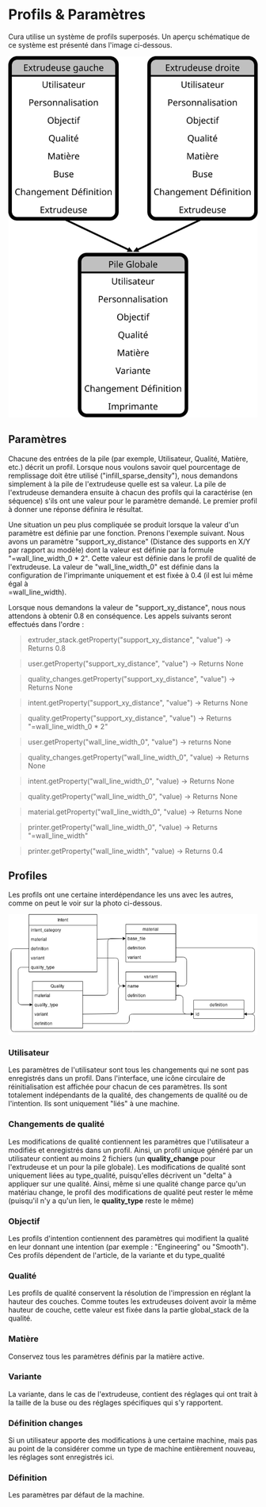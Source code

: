 # Profils & Paramètres


Cura utilise un système de profils superposés. Un aperçu schématique de ce système est présenté dans l'image ci-dessous.

![Machine instance](machine_instance.svg)

## Paramètres


Chacune des entrées de la pile (par exemple, Utilisateur, Qualité, Matière, etc.) décrit un profil. Lorsque nous voulons savoir quel pourcentage de remplissage doit être utilisé ("infill_sparse_density"), nous demandons simplement à la pile de l'extrudeuse quelle est sa valeur. La pile de l'extrudeuse demandera ensuite à chacun des profils qui la caractérise (en séquence) s'ils ont une valeur pour le paramètre demandé. Le premier profil à donner une réponse définira le résultat.

Une situation un peu plus compliquée se produit lorsque la valeur d'un paramètre est définie par une fonction. Prenons l'exemple suivant. Nous avons un paramètre "support_xy_distance" (Distance des supports en X/Y par rapport au modèle)  dont la valeur est définie par la formule "=wall_line_width_0 * 2". Cette valeur est définie dans le profil de qualité de l'extrudeuse. La valeur de "wall_line_width_0" est définie dans la configuration de l'imprimante uniquement et est fixée à 0.4 (il est lui même égal à 	
=wall_line_width).

Lorsque nous demandons la valeur de "support_xy_distance", nous nous attendons à obtenir 0.8 en conséquence. Les appels suivants seront effectués dans l'ordre :

>extruder_stack.getProperty("support_xy_distance", "value") -> Returns 0.8

>user.getProperty("support_xy_distance", "value") -> Returns None

>quality_changes.getProperty("support_xy_distance", "value") -> Returns None

>intent.getProperty("support_xy_distance", "value") -> Returns None

>quality.getProperty("support_xy_distance", "value") -> Returns "=wall_line_width_0 * 2"

>user.getProperty("wall_line_width_0", "value") -> returns None

>quality_changes.getProperty("wall_line_width_0", "value) -> Returns None

>intent.getProperty("wall_line_width_0", "value) -> Returns None

>quality.getProperty("wall_line_width_0", "value) -> Returns None

>material.getProperty("wall_line_width_0", "value) -> Returns None

>printer.getProperty("wall_line_width_0", "value) -> Returns "=wall_line_width"

>printer.getProperty("wall_line_width", "value) -> Returns 0.4


## Profiles

Les profils ont une certaine interdépendance les uns avec les autres, comme on peut le voir sur la photo ci-dessous. 

![Profile Structure](Profile-Structure.png)

### Utilisateur

Les paramètres de l'utilisateur sont tous les changements qui ne sont pas enregistrés dans un profil. Dans l'interface, une icône circulaire de réinitialisation est affichée pour chacun de ces paramètres. Ils sont totalement indépendants de la qualité, des changements de qualité ou de l'intention. Ils sont uniquement "liés" à une machine.

### Changements de qualité

Les modifications de qualité contiennent les paramètres que l'utilisateur a modifiés et enregistrés dans un profil. Ainsi, un profil unique généré par un utilisateur contient au moins 2 fichiers (un **quality_change** pour l'extrudeuse et un pour la pile globale). Les modifications de qualité sont uniquement liées au type_qualité, puisqu'elles décrivent un "delta" à appliquer sur une qualité. Ainsi, même si une qualité change parce qu'un matériau change, le profil des modifications de qualité peut rester le même (puisqu'il n'y a qu'un lien, le **quality_type** reste le même)

### Objectif

Les profils d'intention contiennent des paramètres qui modifient la qualité en leur donnant une intention (par exemple : "Engineering" ou "Smooth"). Ces profils dépendent de l'article, de la variante et du type_qualité

### Qualité

Les profils de qualité conservent la résolution de l'impression en réglant la hauteur des couches. Comme toutes les extrudeuses doivent avoir la même hauteur de couche, cette valeur est fixée dans la partie global_stack de la qualité.

### Matière

Conservez tous les paramètres définis par la matière active.

### Variante

La variante, dans le cas de l'extrudeuse, contient des réglages qui ont trait à la taille de la buse ou des réglages spécifiques qui s'y rapportent.

### Définition changes

Si un utilisateur apporte des modifications à une certaine machine, mais pas au point de la considérer comme un type de machine entièrement nouveau, les réglages sont enregistrés ici.

### Définition

Les paramètres par défaut de la machine.
